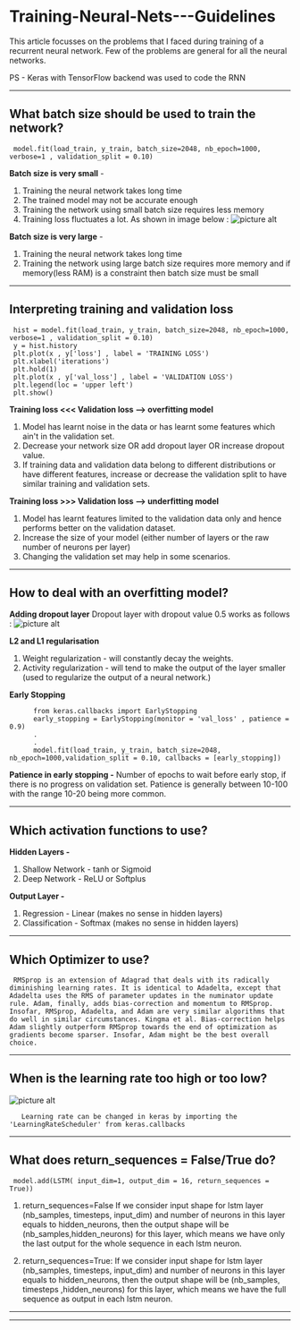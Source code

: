 # Training-Neural-Nets---Guidelines
This article focusses on the problems that I faced during training of a recurrent neural network. Few of the problems are general for all the neural networks. 

PS - Keras with TensorFlow backend was used to code the RNN
****

## What batch size should be used to train the network?
     model.fit(load_train, y_train, batch_size=2048, nb_epoch=1000, verbose=1 , validation_split = 0.10)
**Batch size is very small** - 
 1.  Training the neural network takes long time
 2.  The trained model may not be accurate enough
 3.  Training the network using small batch size requires less memory 
 4.  Training loss fluctuates a lot.
     As shown in image below : ![picture alt](http://cs231n.github.io/assets/nn3/loss.jpeg "Fluctuations in training loss") 

**Batch size is very large** - 
 1.  Training the neural network takes long time
 2.  Training the network using large batch size requires more memory and if memory(less RAM) is a constraint then batch size must be small

**** 
## Interpreting training and validation loss
     hist = model.fit(load_train, y_train, batch_size=2048, nb_epoch=1000, verbose=1 , validation_split = 0.10)
     y = hist.history
     plt.plot(x , y['loss'] , label = 'TRAINING LOSS')
     plt.xlabel('iterations')
     plt.hold(1)
     plt.plot(x , y['val_loss'] , label = 'VALIDATION LOSS')
     plt.legend(loc = 'upper left')
     plt.show()
     
**Training loss <<< Validation loss --> overfitting model**
 1. Model has learnt noise in the data or has learnt some features which ain't in the validation set. 
 2. Decrease your network size OR add dropout layer OR increase dropout value. 
 3. If training data and validation data belong to different distributions or have different features, increase or decrease the  validation split to have similar training and validation sets.
      
**Training loss >>> Validation loss --> underfitting model**
 1. Model has learnt features limited to the validation data only and hence performs better on the validation dataset.
 2. Increase the size of your model (either number of layers or the raw number of neurons per layer)
 3. Changing the validation set may help in some scenarios.

****
## How to deal with an overfitting model?
**Adding dropout layer**   Dropout layer with dropout value 0.5 works as follows : 
 ![picture alt](https://cdn-images-1.medium.com/max/800/1*IrdJ5PghD9YoOyVAQ73MJw.gif "Dropout Layer") 

**L2 and L1 regularisation**
 1. Weight regularization - will constantly decay the weights.
 2. Activity regularization - will tend to make the output of the layer smaller (used to regularize the output of a neural
 network.)
 
**Early Stopping**

          from keras.callbacks import EarlyStopping
          early_stopping = EarlyStopping(monitor = 'val_loss' , patience = 0.9)
          .
          .
          model.fit(load_train, y_train, batch_size=2048, nb_epoch=1000,validation_split = 0.10, callbacks = [early_stopping])

  **Patience in early stopping -** 
  Number of epochs to wait before early stop, if there is no progress on validation set. Patience is generally between 10-100
  with the range 10-20 being more common.

****
## Which activation functions to use?
**Hidden Layers -**
 1. Shallow Network - tanh or Sigmoid
 2. Deep Network - ReLU or Softplus 

**Output Layer -**
 1. Regression - Linear (makes no sense in hidden layers)
 2. Classification - Softmax (makes no sense in hidden layers)

****
## Which Optimizer to use?
     RMSprop is an extension of Adagrad that deals with its radically diminishing learning rates. It is identical to Adadelta, except that Adadelta uses the RMS of parameter updates in the numinator update rule. Adam, finally, adds bias-correction and momentum to RMSprop. Insofar, RMSprop, Adadelta, and Adam are very similar algorithms that do well in similar circumstances. Kingma et al. Bias-correction helps Adam slightly outperform RMSprop towards the end of optimization as gradients become sparser. Insofar, Adam might be the best overall choice.

****
## When is the learning rate too high or too low?
   ![picture alt](http://cs231n.github.io/assets/nn3/learningrates.jpeg "Fluctuations in training loss") 

       Learning rate can be changed in keras by importing the 'LearningRateScheduler' from keras.callbacks
       
****
## What does return_sequences = False/True do?
     model.add(LSTM( input_dim=1, output_dim = 16, return_sequences = True))

1.   return_sequences=False
     If we consider input shape for lstm layer (nb_samples, timesteps, input_dim) and number of neurons in this layer equals to  hidden_neurons, then the output shape will be (nb_samples,hidden_neurons) for this layer, which means we have only the last output for the whole sequence in each lstm neuron.

2.    return_sequences=True:
     If we consider input shape for lstm layer (nb_samples, timesteps, input_dim) and number of neurons in this layer equals to hidden_neurons, then the output shape will be (nb_samples, timesteps ,hidden_neurons) for this layer, which means we have the full sequence as output in each lstm neuron.

****
****       
       
   


     

 
   
    


